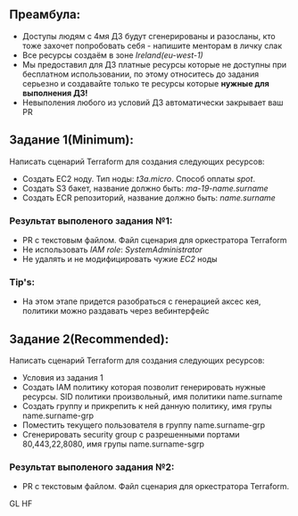 ## Преамбула:
* Доступы людям с 4мя ДЗ будут сгенерированы и разосланы, кто тоже захочет попробовать себя - напишите менторам в личку слак
* Все ресурсы создаём в зоне *Ireland(eu-west-1)*
* Мы предоставил для ДЗ платные ресурсы которые не доступны при бесплатном использовании, по этому относитесь до задания серьезно и создавайте только те ресурсы которые **нужные для выполнения ДЗ!**
* Невыполения любого из условий ДЗ автоматически закрывает ваш PR

## Задание 1(Minimum):
Написать сценарий Terraform для создания следующих ресурсов:
* Создать EC2 ноду. Тип ноды: *t3a.micro*. Способ оплаты *spot*. 
* Создать S3 бакет, название должно быть: *ma-19-name.surname*
* Создать ECR репозиторий, название должно быть: *name.surname*

### Результат выполеного задания №1:
* PR с текстовым файлом. Файл сценария для оркестратора Terraform
* Не использовать *IAM role*: *SystemAdministrator*
* Не удалять и не модифицировать чужие *EC2* ноды

### Tip's:
* На этом этапе придется разобраться с генерацией аксес кея, политики можно раздавать через вебинтерфейс

## Задание 2(Recommended):
Написать сценарий Terraform для создания следующих ресурсов:
* Условия из задания 1
* Создать IAM политику которая позволит генерировать нужные ресурсы. SID политики произвольный, имя политики name.surname
* Создать группу и прикрепить к ней данную политику, имя групы name.surname-grp
* Поместить текущего пользователя в группу name.surname-grp
* Сгенерировать security group с разрешенными портами 80,443,22,8080, имя групы name.surname-sgrp


### Результат выполеного задания №2:
* PR с текстовым файлом. Файл сценария для оркестратора Terraform.

GL HF
